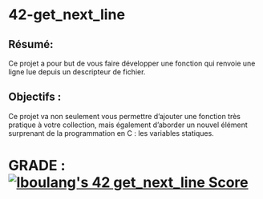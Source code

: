 # 42-get_next_line

## Résumé:
Ce projet a pour but de vous faire développer une fonction qui renvoie une ligne
lue depuis un descripteur de fichier.

## Objectifs : 
Ce projet va non seulement vous permettre d’ajouter une fonction très pratique à
votre collection, mais également d’aborder un nouvel élément surprenant de la programmation en C : les variables statiques.

# GRADE : [![lboulang's 42 get_next_line Score](https://badge42.vercel.app/api/v2/cljeck1ni001608jpwu72h2xu/project/2900497)](https://github.com/JaeSeoKim/badge42)
